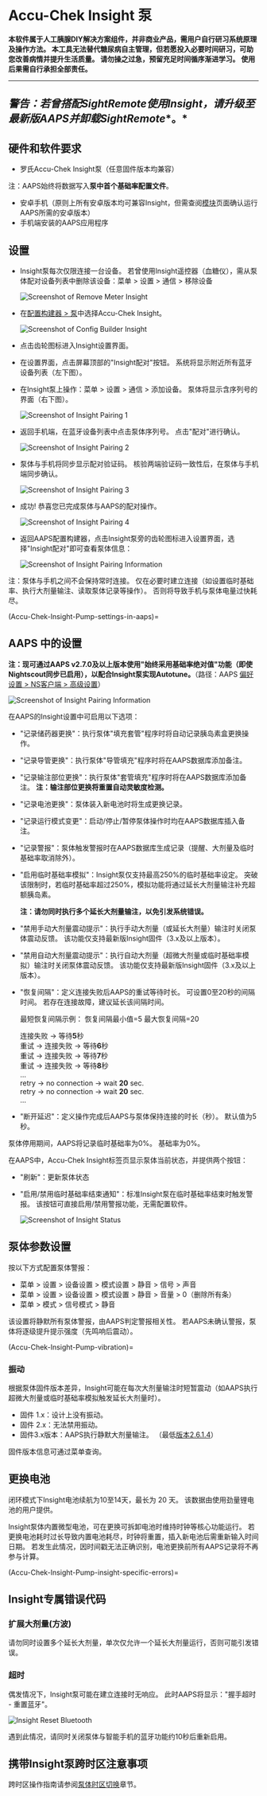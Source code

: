 # Accu-Chek Insight 泵

**本软件属于人工胰腺DIY解决方案组件，并非商业产品，需用户自行研习系统原理及操作方法。 本工具无法替代糖尿病自主管理，但若愿投入必要时间研习，可助您改善病情并提升生活质量。 请勿操之过急，预留充足时间循序渐进学习。 使用后果需自行承担全部责任。**

* * *

## ***警告：**若曾搭配**SightRemote**使用Insight，请**升级至最新版AAPS**并**卸载SightRemote**。*

## 硬件和软件要求

* 罗氏Accu-Chek Insight泵（任意固件版本均兼容）

注：AAPS始终将数据写入**泵中首个基础率配置文件**。

* 安卓手机（原则上所有安卓版本均可兼容Insight，但需查阅[模块](../Getting-Started/ComponentOverview)页面确认运行AAPS所需的安卓版本）
* 手机端安装的AAPS应用程序

## 设置

* Insight泵每次仅限连接一台设备。 若曾使用Insight遥控器（血糖仪），需从泵体配对设备列表中删除该设备：菜单 > 设置 > 通信 > 移除设备
    
    ![Screenshot of Remove Meter Insight](../images/Insight_RemoveMeter.png)

* 在[配置构建器 > 泵](../SettingUpAaps/ConfigBuilder.md)中选择Accu-Chek Insight。
    
    ![Screenshot of Config Builder Insight](../images/Insight_ConfigBuilder_AAPS3_0.jpg)

* 点击齿轮图标进入Insight设置界面。

* 在设置界面，点击屏幕顶部的"Insight配对"按钮。 系统将显示附近所有蓝牙设备列表（左下图）。
* 在Insight泵上操作：菜单 > 设置 > 通信 > 添加设备。 泵体将显示含序列号的界面（右下图）。
    
    ![Screenshot of Insight Pairing 1](../images/Insight_Pairing1.png)

* 返回手机端，在蓝牙设备列表中点击泵体序列号。 点击"配对"进行确认。
    
    ![Screenshot of Insight Pairing 2](../images/Insight_Pairing2.png)

* 泵体与手机将同步显示配对验证码。 核验两端验证码一致性后，在泵体与手机端同步确认。
    
    ![Screenshot of Insight Pairing 3](../images/Insight_Pairing3.png)

* 成功! 恭喜您已完成泵体与AAPS的配对操作。
    
    ![Screenshot of Insight Pairing 4](../images/Insight_Pairing4.png)

* 返回AAPS配置构建器，点击Insight泵旁的齿轮图标进入设置界面，选择"Insight配对"即可查看泵体信息：
    
    ![Screenshot of Insight Pairing Information](../images/Insight_PairingInformation.png)

注：泵体与手机之间不会保持常时连接。 仅在必要时建立连接（如设置临时基础率、执行大剂量输注、读取泵体记录等操作）。 否则将导致手机与泵体电量过快耗尽。

(Accu-Chek-Insight-Pump-settings-in-aaps)=

## AAPS 中的设置

**注：现可通过AAPS v2.7.0及以上版本使用"始终采用基础率绝对值"功能（即使Nightscout同步已启用），以配合Insight泵实现Autotune。**（路径：AAPS [偏好设置 > NS客户端 > 高级设置](#Preferences-advanced-settings-nsclient)）

![Screenshot of Insight Pairing Information](../images/Insight_settings.png)

在AAPS的Insight设置中可启用以下选项：

* "记录储药器更换"：执行泵体"填充套管"程序时将自动记录胰岛素盒更换操作。

* "记录导管更换"：执行泵体"导管填充"程序时将在AAPS数据库添加备注。

* "记录输注部位更换"：执行泵体"套管填充"程序时将在AAPS数据库添加备注。 **注：输注部位更换将重置自动灵敏度检测。**

* "记录电池更换"：泵体装入新电池时将生成更换记录。

* "记录运行模式变更"：启动/停止/暂停泵体操作时均在AAPS数据库插入备注。

* "记录警报"：泵体触发警报时在AAPS数据库生成记录（提醒、大剂量及临时基础率取消除外）。

* "启用临时基础率模拟"：Insight泵仅支持最高250%的临时基础率设定。 突破该限制时，若临时基础率超过250%，模拟功能将通过延长大剂量输注补充超额胰岛素。
    
    **注：请勿同时执行多个延长大剂量输注，以免引发系统错误。**

* "禁用手动大剂量震动提示"：执行手动大剂量（或延长大剂量）输注时关闭泵体震动反馈。 该功能仅支持最新版Insight固件（3.x及以上版本）。

* "禁用自动大剂量震动提示"：执行自动大剂量（超微大剂量或临时基础率模拟）输注时关闭泵体震动反馈。 该功能仅支持最新版Insight固件（3.x及以上版本）。

* "恢复间隔"：定义连接失败后AAPS的重试等待时长。 可设置0至20秒的间隔时间。 若存在连接故障，建议延长该间隔时间。   
      
    最短恢复间隔示例： 恢复间隔最小值=5 最大恢复间隔=20   
      
    连接失败 -> 等待**5**秒   
    重试 -> 连接失败 -> 等待**6**秒   
    重试 -> 连接失败 -> 等待**7**秒   
    重试 -> 连接失败 -> 等待**8**秒   
    ...   
    retry -> no connection -> wait **20** sec.   
    retry -> no connection -> wait **20** sec.   
    ...

* "断开延迟"：定义操作完成后AAPS与泵体保持连接的时长（秒）。 默认值为5秒。

泵体停用期间，AAPS将记录临时基础率为0%。 基础率为0%。

在AAPS中，Accu-Chek Insight标签页显示泵体当前状态，并提供两个按钮：

* "刷新"：更新泵体状态
* "启用/禁用临时基础率结束通知"：标准Insight泵在临时基础率结束时触发警报。 该按钮可直接启用/禁用警报功能，无需配置软件。
    
    ![Screenshot of Insight Status](../images/Insight_Status2.png)

## 泵体参数设置

按以下方式配置泵体警报：

* 菜单 > 设置 > 设备设置 > 模式设置 > 静音 > 信号 > 声音
* 菜单 > 设置 > 设备设置 > 模式设置 > 静音 > 音量 > 0（删除所有条）
* 菜单 > 模式 > 信号模式 > 静音

该设置将静默所有泵体警报，由AAPS判定警报相关性。 若AAPS未确认警报，泵体将逐级提升提示强度（先鸣响后震动）。

(Accu-Chek-Insight-Pump-vibration)=

### 振动

根据泵体固件版本差异，Insight可能在每次大剂量输注时短暂震动（如AAPS执行超微大剂量或临时基础率模拟触发延长大剂量时）。

* 固件 1.x：设计上没有振动。
* 固件 2.x：无法禁用振动。
* 固件3.x版本：AAPS执行静默大剂量输注。 （最低[版本2.6.1.4](#Releasenotes-version-2-6-1-4)）

固件版本信息可通过菜单查询。

## 更换电池

闭环模式下Insight电池续航为10至14天，最长为 20 天。 该数据由使用劲量锂电池的用户提供。

Insight泵体内置微型电池，可在更换可拆卸电池时维持时钟等核心功能运行。 若更换电池耗时过长导致内置电池耗尽，时钟将重置，插入新电池后需重新输入时间日期。 若发生此情况，因时间戳无法正确识别，电池更换前所有AAPS记录将不再参与计算。

(Accu-Chek-Insight-Pump-insight-specific-errors)=

## Insight专属错误代码

### 扩展大剂量(方波)

请勿同时设置多个延长大剂量，单次仅允许一个延长大剂量运行，否则可能引发错误。

### 超时

偶发情况下，Insight泵可能在建立连接时无响应。 此时AAPS将显示："握手超时 - 重置蓝牙"。

![Insight Reset Bluetooth](../images/Insight_ResetBT.png)

遇到此情况，请同时关闭泵体与智能手机的蓝牙功能约10秒后重新启用。

## 携带Insight泵跨时区注意事项

跨时区操作指南请参阅[泵体时区切换](#timezone-traveling-insight)章节。